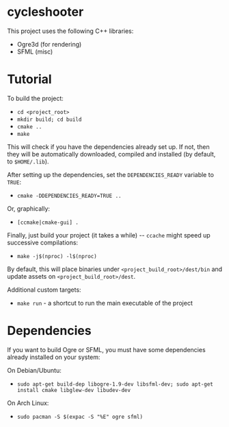 cycleshooter
============

This project uses the following C++ libraries:

- Ogre3d (for rendering)
- SFML (misc)

Tutorial
========

To build the project:

- `cd <project_root>`
- `mkdir build; cd build`
- `cmake ..`
- `make`

This will check if you have the dependencies already set up.
If not, then they will be automatically downloaded, compiled and installed (by default, to `$HOME/.lib`).

After setting up the dependencies, set the `DEPENDENCIES_READY` variable to `TRUE`:

- `cmake -DDEPENDENCIES_READY=TRUE ..`

Or, graphically:

- `[ccmake|cmake-gui] .`

Finally, just build your project (it takes a while) -- `ccache` might speed up successive compilations:

- `make -j$(nproc) -l$(nproc)`

By default, this will place binaries under `<project_build_root>/dest/bin` and update assets on `<project_build_root>/dest`.

Additional custom targets:

- `make run` - a shortcut to run the main executable of the project

Dependencies
============

If you want to build Ogre or SFML, you must have some dependencies already installed on your system:

On Debian/Ubuntu:
- `sudo apt-get build-dep libogre-1.9-dev libsfml-dev; sudo apt-get install cmake libglew-dev libudev-dev`

On Arch Linux:
- `sudo pacman -S $(expac -S "%E" ogre sfml)`

